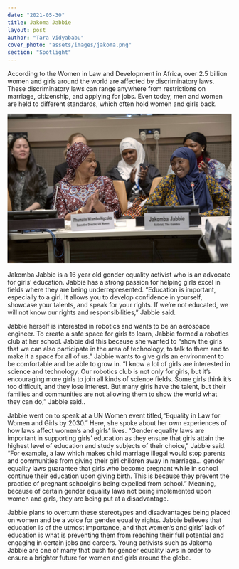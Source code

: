 ```yaml
---
date: "2021-05-30"
title: Jakoma Jabbie
layout: post
author: "Tara Vidyababu"
cover_photo: "assets/images/jakoma.png"
section: "Spotlight"
---
```


According to the Women in Law and Development in Africa, over 2.5 billion women and girls around the world are affected by discriminatory laws. These discriminatory laws can range anywhere from restrictions on marriage, citizenship, and applying for jobs. Even today, men and women are held to different standards, which often hold women and girls back.

![jakoma1](/assets/images/jakoma1.png)

Jakomba Jabbie is a 16 year old gender equality activist who is an advocate for girls’ education. Jabbie has a strong passion for helping girls excel in fields where they are being underrepresented. “Education is important, especially to a girl. It allows you to develop confidence in yourself, showcase your talents, and speak for your rights. If we’re not educated, we will not know our rights and responsibilities,” Jabbie said.

Jabbie herself is interested in robotics and wants to be an aerospace engineer. To create a safe space for girls to learn, Jabbie formed a robotics club at her school. Jabbie did this because she wanted to “show the girls that we can also participate in the area of technology, to talk to them and to make it a space for all of us.” Jabbie wants to give girls an environment to be comfortable and be able to grow in. “I know a lot of girls are interested in science and technology. Our robotics club is not only for girls, but it’s encouraging more girls to join all kinds of science fields. Some girls think it’s too difficult, and they lose interest. But many girls have the talent, but their families and communities are not allowing them to show the world what they can do,” Jabbie said..

Jabbie went on to speak at a UN Women event titled,“Equality in Law for Women and Girls by 2030.” Here, she spoke about her own experiences of how laws affect women’s and girls’ lives. “Gender equality laws are important in supporting girls’ education as they ensure that girls attain the highest level of education and study subjects of their choice,” Jabbie said. “For example, a law which makes child marriage illegal would stop parents and communities from giving their girl children away in marriage… gender equality laws guarantee that girls who become pregnant while in school continue their education upon giving birth. This is because they prevent the practice of pregnant schoolgirls being expelled from school.” Meaning, because of certain gender equality laws not being implemented upon women and girls, they are being put at a disadvantage.

Jabbie plans to overturn these stereotypes and disadvantages being placed on women and be a voice for gender equality rights. Jabbie believes that education is of the utmost importance, and that women’s and girls’ lack of education is what is preventing them from reaching their full potential and engaging in certain jobs and careers. Young activists such as Jakoma Jabbie are one of many that push for gender equality laws in order to ensure a brighter future for women and girls around the globe.
